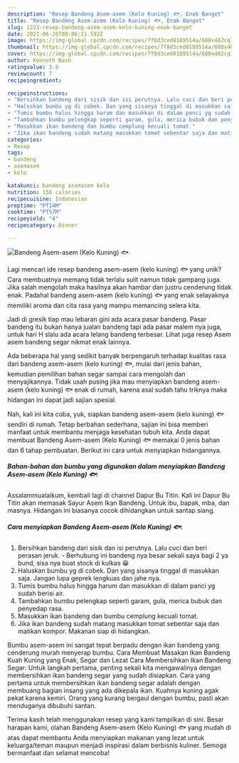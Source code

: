```yaml
---
description: "Resep Bandeng Asem-asem (Kelo Kuning) 🐟, Enak Banget"
title: "Resep Bandeng Asem-asem (Kelo Kuning) 🐟, Enak Banget"
slug: 1223-resep-bandeng-asem-asem-kelo-kuning-enak-banget
date: 2021-06-26T00:06:11.592Z
image: https://img-global.cpcdn.com/recipes/7f8d3ced8189514a/680x482cq70/bandeng-asem-asem-kelo-kuning-🐟-foto-resep-utama.jpg
thumbnail: https://img-global.cpcdn.com/recipes/7f8d3ced8189514a/680x482cq70/bandeng-asem-asem-kelo-kuning-🐟-foto-resep-utama.jpg
cover: https://img-global.cpcdn.com/recipes/7f8d3ced8189514a/680x482cq70/bandeng-asem-asem-kelo-kuning-🐟-foto-resep-utama.jpg
author: Kenneth Nash
ratingvalue: 3.8
reviewcount: 7
recipeingredient:

recipeinstructions:
- "Bersihkan bandeng dari sisik dan isi perutnya. Lalu cuci dan beri perasan jeruk.  Berhubung ini bandeng nya besar sekali saya bagi 2 ya bund, sisa nya buat stock di kulkas 😁"
- "Haluskan bumbu yg di cobek. Dan yang sisanya tinggal di masukkan saja. Jangan lupa geprek lengkuas dan jahe nya."
- "Tumis bumbu halus hingga harum dan masukkan di dalam panci yg sudah berisi air."
- "Tambahkan bumbu pelengkap seperti garam, gula, merica bubuk dan penyedap rasa."
- "Masukkan ikan bandeng dan bumbu cemplung kecuali tomat."
- "Jika ikan bandeng sudah matang masukkan tomat sebentar saja dan matikan kompor. Makanan siap di hidangkan."
categories:
- Resep
tags:
- bandeng
- asemasem
- kelo

katakunci: bandeng asemasem kelo 
nutrition: 158 calories
recipecuisine: Indonesian
preptime: "PT14M"
cooktime: "PT57M"
recipeyield: "4"
recipecategory: Dinner

---
```



![Bandeng Asem-asem (Kelo Kuning) 🐟](https://img-global.cpcdn.com/recipes/7f8d3ced8189514a/680x482cq70/bandeng-asem-asem-kelo-kuning-🐟-foto-resep-utama.jpg)

Lagi mencari ide resep bandeng asem-asem (kelo kuning) 🐟 yang unik? Cara membuatnya memang tidak terlalu sulit namun tidak gampang juga. Jika salah mengolah maka hasilnya akan hambar dan justru cenderung tidak enak. Padahal bandeng asem-asem (kelo kuning) 🐟 yang enak selayaknya memiliki aroma dan cita rasa yang mampu memancing selera kita.

Jadi di gresik tiap mau lebaran gini ada acara pasar bandeng. Pasar bandeng itu bukan hanya jualan bandeng tapi ada pasar malem nya juga, untuk hari H slalu ada acara lelang bandeng terbesar. Lihat juga resep Asem asem bandeng segar nikmat enak lainnya.

Ada beberapa hal yang sedikit banyak berpengaruh terhadap kualitas rasa dari bandeng asem-asem (kelo kuning) 🐟, mulai dari jenis bahan, kemudian pemilihan bahan segar sampai cara mengolah dan menyajikannya. Tidak usah pusing jika mau menyiapkan bandeng asem-asem (kelo kuning) 🐟 enak di rumah, karena asal sudah tahu triknya maka hidangan ini dapat jadi sajian spesial.


Nah, kali ini kita coba, yuk, siapkan bandeng asem-asem (kelo kuning) 🐟 sendiri di rumah. Tetap berbahan sederhana, sajian ini bisa memberi manfaat untuk membantu menjaga kesehatan tubuh kita. Anda dapat membuat Bandeng Asem-asem (Kelo Kuning) 🐟 memakai 0 jenis bahan dan 6 tahap pembuatan. Berikut ini cara untuk menyiapkan hidangannya.

<!--inarticleads1-->

##### Bahan-bahan dan bumbu yang digunakan dalam menyiapkan Bandeng Asem-asem (Kelo Kuning) 🐟:



Assalammualaikum, kembali lagi di channel Dapur Bu Titin. Kali ini Dapur Bu Titin akan memasak Sayur Asem Ikan Bandeng. Untuk ibu, bapak, mba, dan masnya. Hidangan ini biasanya cocok dihidangkan untuk santap siang. 

<!--inarticleads2-->

##### Cara menyiapkan Bandeng Asem-asem (Kelo Kuning) 🐟:

1. Bersihkan bandeng dari sisik dan isi perutnya. Lalu cuci dan beri perasan jeruk.  - Berhubung ini bandeng nya besar sekali saya bagi 2 ya bund, sisa nya buat stock di kulkas 😁
1. Haluskan bumbu yg di cobek. Dan yang sisanya tinggal di masukkan saja. Jangan lupa geprek lengkuas dan jahe nya.
1. Tumis bumbu halus hingga harum dan masukkan di dalam panci yg sudah berisi air.
1. Tambahkan bumbu pelengkap seperti garam, gula, merica bubuk dan penyedap rasa.
1. Masukkan ikan bandeng dan bumbu cemplung kecuali tomat.
1. Jika ikan bandeng sudah matang masukkan tomat sebentar saja dan matikan kompor. Makanan siap di hidangkan.


Bumbu asem-asem ini sangat tepat berpadu dengan ikan bandeng yang cenderung murah menyerap bumbu. Cara Membuat Masakan Ikan Bandeng Kuah Kuning yang Enak, Segar dan Lezat Cara Membersihkan Ikan Bandeng Segar: Untuk langkah pertama, penting sekali kita mengawalinya dengan membersihkan ikan bandeng segar yang sudah disiapkan. Cara yang pertama untuk membersihkan ikan bandeng segar adalah dengan membuang bagian insang yang ada dikepala ikan. Kuahnya kuning agak pekat karena kemiri. Orang yang kurang bergaul dengan bumbu, pasti akan menduganya dibubuhi santan. 

Terima kasih telah menggunakan resep yang kami tampilkan di sini. Besar harapan kami, olahan Bandeng Asem-asem (Kelo Kuning) 🐟 yang mudah di atas dapat membantu Anda menyiapkan makanan yang lezat untuk keluarga/teman maupun menjadi inspirasi dalam berbisnis kuliner. Semoga bermanfaat dan selamat mencoba!
